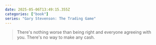```yaml
---
date: 2025-05-06T13:49:15.355Z
categories: ["book"]
series: "Gary Stevenson: The Trading Game"
---
```

> There's nothing worse than being right and everyone agreeing with you. There's no way to make any cash.
